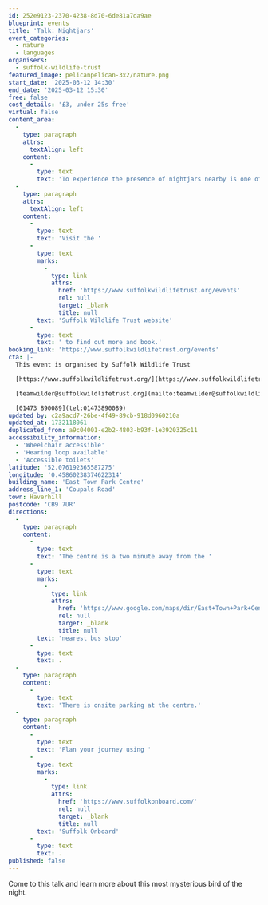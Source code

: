 ```yaml
---
id: 252e9123-2370-4238-8d70-6de81a7da9ae
blueprint: events
title: 'Talk: Nightjars'
event_categories:
  - nature
  - languages
organisers:
  - suffolk-wildlife-trust
featured_image: pelicanpelican-3x2/nature.png
start_date: '2025-03-12 14:30'
end_date: '2025-03-12 15:30'
free: false
cost_details: '£3, under 25s free'
virtual: false
content_area:
  -
    type: paragraph
    attrs:
      textAlign: left
    content:
      -
        type: text
        text: 'To experience the presence of nightjars nearby is one of the most uncanny and memorable sensations there can be had in a seemingly desolate Breckland landscape as the daylight fades.'
  -
    type: paragraph
    attrs:
      textAlign: left
    content:
      -
        type: text
        text: 'Visit the '
      -
        type: text
        marks:
          -
            type: link
            attrs:
              href: 'https://www.suffolkwildlifetrust.org/events'
              rel: null
              target: _blank
              title: null
        text: 'Suffolk Wildlife Trust website'
      -
        type: text
        text: ' to find out more and book.'
booking_link: 'https://www.suffolkwildlifetrust.org/events'
cta: |-
  This event is organised by Suffolk Wildlife Trust

  [https://www.suffolkwildlifetrust.org/](https://www.suffolkwildlifetrust.org/)

  [teamwilder@suffolkwildlifetrust.org](mailto:teamwilder@suffolkwildlifetrust.org)

  [01473 890089](tel:01473890089)
updated_by: c2a9acd7-26be-4f49-89cb-918d0960210a
updated_at: 1732118061
duplicated_from: a9c04001-e2b2-4803-b93f-1e3920325c11
accessibility_information:
  - 'Wheelchair accessible'
  - 'Hearing loop available'
  - 'Accessible toilets'
latitude: '52.076192365587275'
longitude: '0.45860238374622314'
building_name: 'East Town Park Centre'
address_line_1: 'Coupals Road'
town: Haverhill
postcode: 'CB9 7UR'
directions:
  -
    type: paragraph
    content:
      -
        type: text
        text: 'The centre is a two minute away from the '
      -
        type: text
        marks:
          -
            type: link
            attrs:
              href: 'https://www.google.com/maps/dir/East+Town+Park+Centre/Minerva+Close,+Haverhill+CB9+0NG/@52.0760737,0.4559953,17z/data=!4m14!4m13!1m5!1m1!1s0x47d85ee9ceafccfb:0x8b4c49f409acd5fb!2m2!1d0.4585702!2d52.0760737!1m5!1m1!1s0x47d85ec267d0a2ef:0x5ef4ec298a6bcaa0!2m2!1d0.458309!2d52.076923!3e2?entry=ttu&g_ep=EgoyMDI0MTExNy4wIKXMDSoASAFQAw%3D%3D'
              rel: null
              target: _blank
              title: null
        text: 'nearest bus stop'
      -
        type: text
        text: .
  -
    type: paragraph
    content:
      -
        type: text
        text: 'There is onsite parking at the centre.'
  -
    type: paragraph
    content:
      -
        type: text
        text: 'Plan your journey using '
      -
        type: text
        marks:
          -
            type: link
            attrs:
              href: 'https://www.suffolkonboard.com/'
              rel: null
              target: _blank
              title: null
        text: 'Suffolk Onboard'
      -
        type: text
        text: .
published: false
---
```

Come to this talk and learn more about this most mysterious bird of the night.